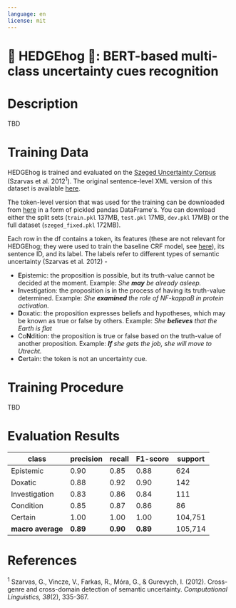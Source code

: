 ```yaml
---
language: en
license: mit
---
```


🦔 HEDGEhog 🦔: BERT-based multi-class uncertainty cues recognition
====================================================================

# Description
TBD

# Training Data
HEDGEhog is trained and evaluated on the [Szeged Uncertainty Corpus](https://rgai.inf.u-szeged.hu/node/160) (Szarvas et al. 2012<sup>1</sup>). The original sentence-level XML version of this dataset is available [here](https://rgai.inf.u-szeged.hu/node/160).

The token-level version that was used for the training can be downloaded from [here](https://1drv.ms/u/s!AvPkt_QxBozXk7BiazucDqZkVxLo6g?e=IisuM6) in a form of pickled pandas DataFrame's. You can download either the split sets (```train.pkl``` 137MB, ```test.pkl``` 17MB, ```dev.pkl``` 17MB) or the full dataset (```szeged_fixed.pkl``` 172MB).

Each row in the df contains a token, its features (these are not relevant for HEDGEhog; they were used to train the baseline CRF model, see [here](https://github.com/vanboefer/uncertainty_crf)), its sentence ID, and its label. The labels refer to different types of semantic uncertainty (Szarvas et al. 2012) -

- **E**pistemic: the proposition is possible, but its truth-value cannot be decided at the moment. Example: *She **may** be already asleep.*
- **I**nvestigation: the proposition is in the process of having its truth-value determined. Example: *She **examined** the role of NF-kappaB in protein activation.*
- **D**oxatic: the proposition expresses beliefs and hypotheses, which may be known as true or false by others. Example: *She **believes** that the Earth is flat*
- Co**N**dition: the proposition is true or false based on the truth-value of another proposition. Example: ***If** she gets the job, she will move to Utrecht.*
- **C**ertain: the token is not an uncertainty cue.


# Training Procedure
TBD

# Evaluation Results
class | precision | recall | F1-score | support
---|---|---|---|---
Epistemic | 0.90 | 0.85 | 0.88 | 624
Doxatic | 0.88 | 0.92 | 0.90 | 142
Investigation | 0.83 | 0.86 | 0.84 | 111
Condition | 0.85 | 0.87 | 0.86 | 86
Certain | 1.00 | 1.00 | 1.00 | 104,751
**macro average** | **0.89** | **0.90** | **0.89** | 105,714

# References
<sup>1</sup> Szarvas, G., Vincze, V., Farkas, R., Móra, G., & Gurevych, I. (2012). Cross-genre and cross-domain detection of semantic uncertainty. *Computational Linguistics, 38*(2), 335-367.